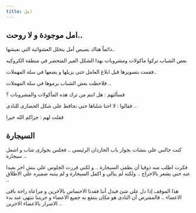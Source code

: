 ```yaml
---
title: امل 
---
```


امل موجودة و لا روحت..
---

دائماً هناك بصيص أمل يتخلل العشوائية التي نعيشها.. 

بعض الشباب تركوا ماكولات ومشروبات بهذا الشكل الغير المتحضر في منطقة الكروكيه

فقمت بتصويرها قبل ابلاغ العامل حتى يزيلها و يضعها في سلة  المهملات..

فلاحظت بعض الشباب يرموها في سلة المهملات ..

فسألتهم : هل انتم من ترك هذه المأكولات والمشروبات ؟ 

فقالوا : لا احنا شلناها حتى نحافظ على شكل  الحضارى للنادى  ..

فقلت لهم : جزاكم الله خيرا 

السيجارة
---

كنت جالس علي بنشات بجوار باب  الجاردان الرئيسي .. فجلس بجوارى شاب و اشعل سيجارة .. 

فكرت اطلب منه ذوقيا أن يطفى السيجارة .. و لكني قررت الجلوس علي بنش اخر بعيدا عنه حتي يشعر بالاحراج .. ولكنه لم يبالي و اكمل السيجارة  و لم ينتبه ضميره علي الاطلاق ..

هذا الموقف إذا دل علي شئ فيدل أننا فقدنا الاحساس بالآخرين  و مراعاة راحة باقى الاعضاء .. فالمفترض أن النادى هو مكان ينتفع به جميع الاعضاء و حريتنا تنتهى عند بدء الاضرار بالاعضاء الاخرين ..  